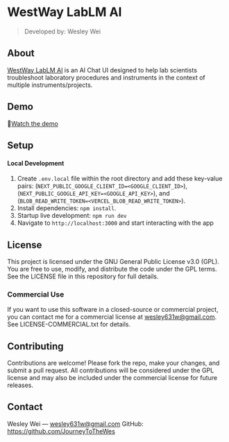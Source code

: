 # WestWay LabLM AI

> Developed by: Wesley Wei

## About

[WestWay LabLM AI](https://westway-lablm-ai.vercel.app/) is an AI Chat UI designed to help lab scientists troubleshoot laboratory procedures and instruments in the context of multiple instruments/projects.

## Demo

🎥[Watch the demo](https://drive.google.com/file/d/1DCq5j30kgTWuYxOfNy5k2u590WH5EQBi/view?usp=drive_link)

## Setup

#### Local Development

1. Create `.env.local` file within the root directory and add these key-value pairs: (`NEXT_PUBLIC_GOOGLE_CLIENT_ID=<GOOGLE_CLIENT_ID>`), (`NEXT_PUBLIC_GOOGLE_API_KEY=<GOOGLE_API_KEY>`), and (`BLOB_READ_WRITE_TOKEN=<VERCEL_BLOB_READ_WRITE_TOKEN>`).
2. Install dependencies: `npm install`.
3. Startup live development: `npm run dev`
4. Navigate to `http://localhost:3000` and start interacting with the app

## License

This project is licensed under the GNU General Public License v3.0 (GPL).
You are free to use, modify, and distribute the code under the GPL terms.
See the LICENSE file in this repository for full details.

### Commercial Use

If you want to use this software in a closed-source or commercial project, you can contact me for a commercial license at wesley631w@gmail.com.
See LICENSE-COMMERCIAL.txt for details.

## Contributing

Contributions are welcome! Please fork the repo, make your changes, and submit a pull request.
All contributions will be considered under the GPL license and may also be included under the commercial license for future releases.

## Contact

Wesley Wei — wesley631w@gmail.com
GitHub: https://github.com/JourneyToTheWes
